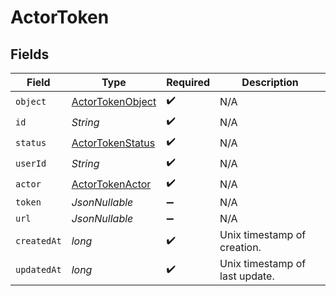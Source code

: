# ActorToken


## Fields

| Field                                                           | Type                                                            | Required                                                        | Description                                                     |
| --------------------------------------------------------------- | --------------------------------------------------------------- | --------------------------------------------------------------- | --------------------------------------------------------------- |
| `object`                                                        | [ActorTokenObject](../../models/components/ActorTokenObject.md) | :heavy_check_mark:                                              | N/A                                                             |
| `id`                                                            | *String*                                                        | :heavy_check_mark:                                              | N/A                                                             |
| `status`                                                        | [ActorTokenStatus](../../models/components/ActorTokenStatus.md) | :heavy_check_mark:                                              | N/A                                                             |
| `userId`                                                        | *String*                                                        | :heavy_check_mark:                                              | N/A                                                             |
| `actor`                                                         | [ActorTokenActor](../../models/components/ActorTokenActor.md)   | :heavy_check_mark:                                              | N/A                                                             |
| `token`                                                         | *JsonNullable<String>*                                          | :heavy_minus_sign:                                              | N/A                                                             |
| `url`                                                           | *JsonNullable<String>*                                          | :heavy_minus_sign:                                              | N/A                                                             |
| `createdAt`                                                     | *long*                                                          | :heavy_check_mark:                                              | Unix timestamp of creation.<br/>                                |
| `updatedAt`                                                     | *long*                                                          | :heavy_check_mark:                                              | Unix timestamp of last update.<br/>                             |